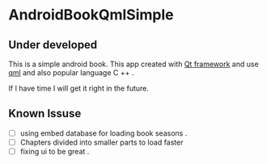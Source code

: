 # AndroidBookQmlSimple
## Under developed
This is a simple android book.
This app created with [Qt framework](https://en.wikipedia.org/wiki/Qt_(software)) and use [qml](https://en.wikipedia.org/wiki/QML) and also popular language C ++ .

If I have time I will get it right in the future.

## Known Issuse

- [ ] using embed database for loading book seasons .
- [ ] Chapters divided into smaller parts to load faster
- [ ] fixing ui to be great .
